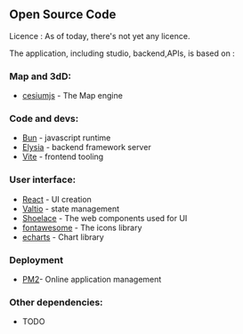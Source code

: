 ## Open Source Code

Licence : As of today, there's not yet any licence.

The application, including studio, backend,APIs, is based on :

### Map and 3dD:
* [cesiumjs](https://cesium.com/)  - The Map engine

### Code and devs:
* [Bun](https://bun.sh/) - javascript runtime
* [Elysia](https://elysiajs.com/) - backend framework server
* [Vite](https://vitej.dev/) - frontend tooling

### User interface:
* [React](https://react.dev/) - UI creation
* [Valtio](https://valtio.pmnd.rs) - state management
* [Shoelace](https://shoelace.style/) - The web components used for UI
* [fontawesome](https://fontawesome.com/) - The icons library
* [echarts](https://echarts.apache.org/) - Chart library

### Deployment

* [PM2](https://pm2.keymetrics.io/)- Online application management
### Other dependencies:
* TODO